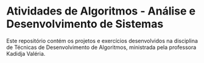 <h1>Atividades de Algoritmos - Análise e Desenvolvimento de Sistemas</h1>
Este repositório contém os projetos e exercícios desenvolvidos na disciplina de Técnicas de Desenvolvimento de Algoritmos, ministrada pela professora Kadidja Valéria.
